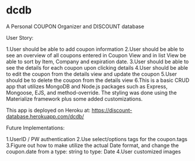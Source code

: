 # dcdb
A Personal COUPON Organizer and DISCOUNT database

User Story:

1.User should be able to add coupon information
2.User should be able to see an overview of all coupons entered in Coupon View and in list View be able to sort by Item, Company and expiration date.
3.User should be able to see the details for each coupon upon clicking details
4.User should be able to edit the coupon from the details view and update the coupon
5.User should be to delete the coupon from the details view
6.This is a basic CRUD app that utilizes MongoDB and Node.js packages such as Express, Mongoose, EJS, and method-override. The styling was done using the Materialize framework plus some added customizations.

This app is deployed on Heroku at: https://discount-database.herokuapp.com/dcdb/

Future Implementations:

1.UserID / PW authentication
2.Use select/options tags for the coupon.tags
3.Figure out how to make utilize the actual Date format, and change the coupon.date from a type: string to type: Date
4.User customized images
